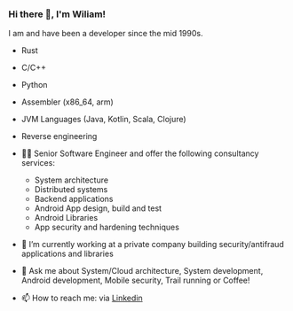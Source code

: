 ### Hi there 👋, I'm Wiliam!

I am and have been a developer since the mid 1990s.

- Rust
- C/C++
- Python
- Assembler (x86_64, arm)
- JVM Languages (Java, Kotlin, Scala, Clojure)
- Reverse engineering

- 🧑‍💻 Senior Software Engineer and offer the following consultancy services:
  - System architecture 
  - Distributed systems
  - Backend applications
  - Android App design, build and test
  - Android Libraries
  - App security and hardening techniques

- 🔭 I’m currently working at a private company building security/antifraud applications and libraries

- 💬 Ask me about System/Cloud architecture, System development, Android development, Mobile security,  Trail running or Coffee!  
- 📫 How to reach me: via [Linkedin](https://www.linkedin.com/in/wiliam-teodoro-silva/) 
